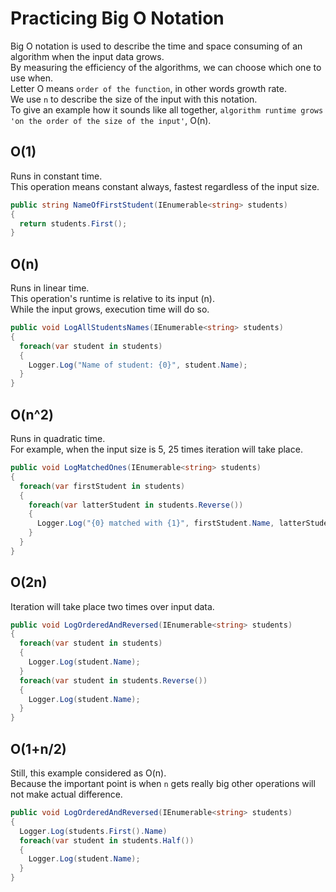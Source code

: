 # Practicing Big O Notation

Big O notation is used to describe the time and space consuming of an algorithm when the input data grows.  
By measuring the efficiency of the algorithms, we can choose which one to use when.  
Letter O means `order of the function`, in other words growth rate.  
We use `n` to describe the size of the input with this notation.  
To give an example how it sounds like all together, `algorithm runtime grows 'on the order of the size of the input'`, O(n).  

## O(1)

Runs in constant time.  
This operation means constant always, fastest regardless of the input size.  

```csharp
public string NameOfFirstStudent(IEnumerable<string> students)
{
  return students.First();
}
```

## O(n)

Runs in linear time.  
This operation's runtime is relative to its input (n).  
While the input grows, execution time will do so.

```csharp
public void LogAllStudentsNames(IEnumerable<string> students)
{
  foreach(var student in students)
  {
    Logger.Log("Name of student: {0}", student.Name);
  }
}
```

## O(n^2)

Runs in quadratic time.  
For example, when the input size is 5, 25 times iteration will take place.

```csharp
public void LogMatchedOnes(IEnumerable<string> students)
{
  foreach(var firstStudent in students)
  {
    foreach(var latterStudent in students.Reverse())
    {
      Logger.Log("{0} matched with {1}", firstStudent.Name, latterStudent.Name);
    }
  }
}
```

## O(2n)

Iteration will take place two times over input data.

```csharp
public void LogOrderedAndReversed(IEnumerable<string> students)
{
  foreach(var student in students)
  {
    Logger.Log(student.Name);
  }
  foreach(var student in students.Reverse())
  {
    Logger.Log(student.Name);
  }
}
```

## O(1+n/2)

Still, this example considered as O(n).  
Because the important point is when `n` gets really big other operations will not make actual difference.

```csharp
public void LogOrderedAndReversed(IEnumerable<string> students)
{
  Logger.Log(students.First().Name)
  foreach(var student in students.Half())
  {
    Logger.Log(student.Name);
  }
}
```
